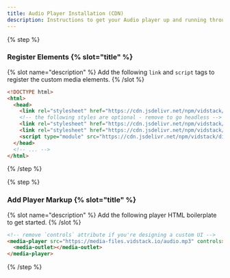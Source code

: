 ```yaml
---
title: Audio Player Installation (CDN)
description: Instructions to get your Audio player up and running through a CDN.
---
```


{% step %}

### Register Elements {% slot="title" %}

{% slot name="description" %}
Add the following `link` and `script` tags to register the custom media elements.
{% /slot %}

```html {% copyHighlight=true highlight="4-8" %}
<!DOCTYPE html>
<html>
  <head>
    <link rel="stylesheet" href="https://cdn.jsdelivr.net/npm/vidstack/styles/base.min.css" />
    <!-- the following styles are optional - remove to go headless -->
    <link rel="stylesheet" href="https://cdn.jsdelivr.net/npm/vidstack/styles/ui/buttons.min.css" />
    <link rel="stylesheet" href="https://cdn.jsdelivr.net/npm/vidstack/styles/ui/sliders.min.css" />
    <script type="module" src="https://cdn.jsdelivr.net/npm/vidstack/dist/cdn/prod.js"></script>
  </head>
  <!-- ... -->
</html>
```

{% /step %}

{% step %}

### Add Player Markup {% slot="title" %}

{% slot name="description" %}
Add the following player HTML boilerplate to get started.
{% /slot %}

```html {% copy=true %}
<!-- remove `controls` attribute if you're designing a custom UI -->
<media-player src="https://media-files.vidstack.io/audio.mp3" controls>
  <media-outlet></media-outlet>
</media-player>
```

{% /step %}

